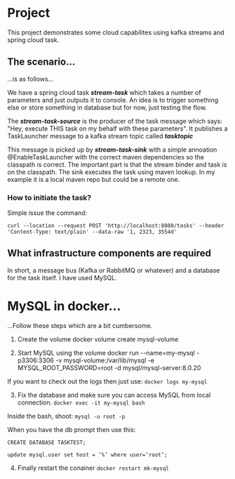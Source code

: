 # Project

This project demonstrates some cloud capabilites using kafka streams and spring cloud task.

## The scenario...

...is as follows...

We have a spring cloud task ***stream-task*** which takes a number of parameters and just outputs it to console. An idea is to trigger something else or store something in database but for now, just testing the flow.

The ***stream-task-source*** is the producer of the task message which says: "Hey, execute THIS task on my behalf with these parameters". It publishes a TaskLauncher message to a kafka stream topic called ***tasktopic***

This message is picked up by ***stream-task-sink*** with a simple annoation @EnableTaskLauncher with the correct maven dependencies so the classpath is correct. The important part is that the stream binder and task is on the classpath. The sink executes the task using maven lookup.
In my example it is a local maven repo but could be a remote one.

### How to initiate the task?

Simple issue the command:

```curl --location --request POST 'http://localhost:8080/tasks' --header 'Content-Type: text/plain' --data-raw '1, 2323, 3554d'```

## What infrastructure components are required

In short, a message bus (Kafka or RabbitMQ or whatever) and a database for the task itself. I have used MySQL.


# MySQL in docker...

...Follow these steps which are a bit cumbersome.

1. Create the volume
docker volume create mysql-volume

2. Start MySQL using the volume
docker run --name=my-mysql -p3306:3306 -v mysql-volume:/var/lib/mysql -e MYSQL_ROOT_PASSWORD=root -d mysql/mysql-server:8.0.20

If you want to check out the logs then just use:
```docker logs my-mysql```

3. Fix the database and make sure you can access MySQL from local connection.
```docker exec -it my-mysql bash```

Inside the bash, shoot:
```mysql -u root -p```

When you have the db prompt then use this:
```
CREATE DATABASE TASKTEST;

update mysql.user set host = ‘%’ where user=‘root’;

```

4. Finally restart the conainer
```docker restart mk-mysql```
